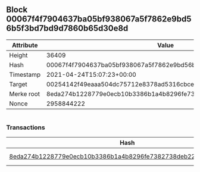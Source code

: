 ## Block 00067f4f7904637ba05bf938067a5f7862e9bd56b5f3bd7bd9d7860b65d30e8d

Attribute | Value
--- | ---
Height | 36409
Hash | 00067f4f7904637ba05bf938067a5f7862e9bd56b5f3bd7bd9d7860b65d30e8d
Timestamp | 2021-04-24T15:07:23+00:00
Target | 00254142f49eaaa504dc75712e8378ad5316cbcead634704b3734b6271167cc4
Merke root | 8eda274b1228779e0ecb10b3386b1a4b8296fe7382738deb2259dc7fd153aab0
Nonce | 2958844222

```

```

### Transactions

Hash | Amount
--- | ---
[8eda274b1228779e0ecb10b3386b1a4b8296fe7382738deb2259dc7fd153aab0](8eda274b1228779e0ecb10b3386b1a4b8296fe7382738deb2259dc7fd153aab0.md) | 10.00000000 SKEPTI 
